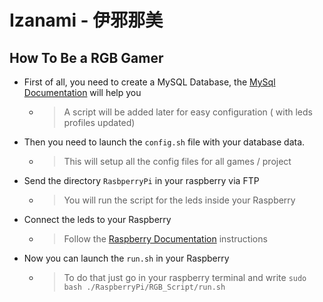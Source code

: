 # Izanami - 伊邪那美

## How To Be a RGB Gamer

- First of all, you need to create a MySQL Database, the [MySql Documentation](https://github.com/x33lyS/Izanami/tree/main/Documentation/Database) will help you
    - > A script will be added later for easy configuration ( with leds profiles updated)
- Then you need to launch the ``config.sh`` file with your database data.
    - > This will setup all the config files for all games / project
- Send the directory ``RasbperryPi`` in your raspberry via FTP
    - > You will run the script for the leds inside your Raspberry
- Connect the leds to your Raspberry
    - > Follow the [Raspberry Documentation](https://github.com/x33lyS/Izanami/tree/main/Documentation/Raspberry) instructions
- Now you can launch the ``run.sh`` in your Raspberry
    - > To do that just go in your raspberry terminal and write ``sudo bash ./RaspberryPi/RGB_Script/run.sh``
